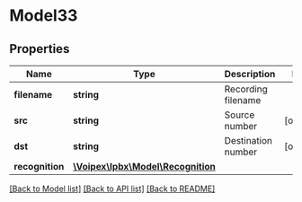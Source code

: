 # Model33

## Properties
Name | Type | Description | Notes
------------ | ------------- | ------------- | -------------
**filename** | **string** | Recording filename | 
**src** | **string** | Source number | [optional] 
**dst** | **string** | Destination number | [optional] 
**recognition** | [**\Voipex\Ipbx\Model\Recognition**](Recognition.md) |  | 

[[Back to Model list]](../../README.md#documentation-for-models) [[Back to API list]](../../README.md#documentation-for-api-endpoints) [[Back to README]](../../README.md)

